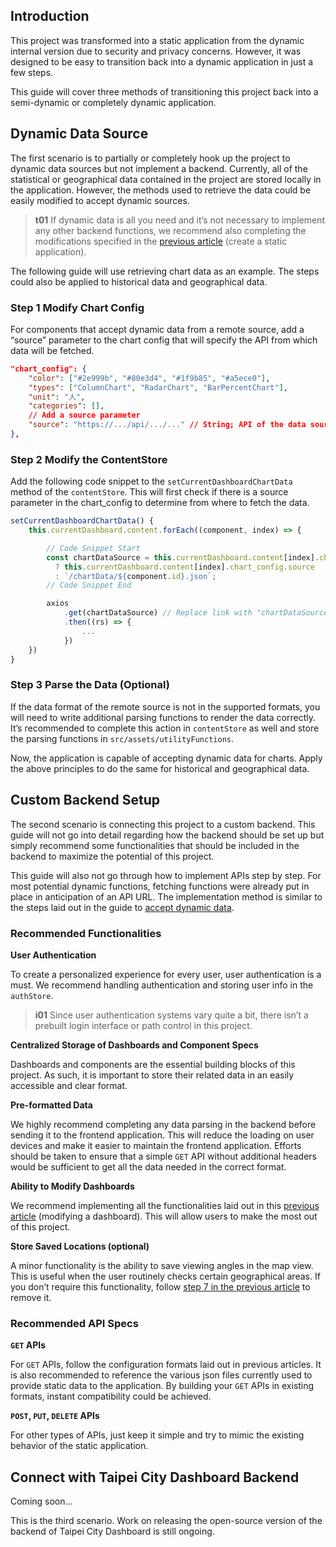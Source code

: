 ## Introduction
This project was transformed into a static application from the dynamic internal version due to security and privacy concerns. However, it was designed to be easy to transition back into a dynamic application in just a few steps. 

This guide will cover three methods of transitioning this project back into a semi-dynamic or completely dynamic application.

## Dynamic Data Source
The first scenario is to partially or completely hook up the project to dynamic data sources but not implement a backend. Currently, all of the statistical or geographical data contained in the project are stored locally in the application. However, the methods used to retrieve the data could be easily modified to accept dynamic sources.

>**t01** 
>If dynamic data is all you need and it’s not necessary to implement any other backend functions, we recommend also completing the modifications specified in the [previous article](/front-end/create-a-static-application) (create a static application).

The following guide will use retrieving chart data as an example. The steps could also be applied to historical data and geographical data.

### Step 1 Modify Chart Config
For components that accept dynamic data from a remote source, add a “source” parameter to the chart config that will specify the API from which data will be fetched.

```json
"chart_config": {
    "color": ["#2e999b", "#80e3d4", "#1f9b85", "#a5ece0"],
    "types": ["ColumnChart", "RadarChart", "BarPercentChart"],
    "unit": "人",
    "categories": [],
    // Add a source parameter
    "source": "https://.../api/.../..." // String; API of the data source
},
```

### Step 2 Modify the ContentStore
Add the following code snippet to the `setCurrentDashboardChartData` method of the `contentStore`. This will first check if there is a source parameter in the chart_config to determine from where to fetch the data.

```js
setCurrentDashboardChartData() {
    this.currentDashboard.content.forEach((component, index) => {

        // Code Snippet Start
        const chartDataSource = this.currentDashboard.content[index].chart_config.source
          ? this.currentDashboard.content[index].chart_config.source
          : `/chartData/${component.id}.json`;
        // Code Snippet End

        axios
            .get(chartDataSource) // Replace link with "chartDataSource"
            .then((rs) => {
                ...
            })
    })
}
```

### Step 3 Parse the Data (Optional)
If the data format of the remote source is not in the supported formats, you will need to write additional parsing functions to render the data correctly. It’s recommended to complete this action in `contentStore` as well and store the parsing functions in `src/assets/utilityFunctions`.

Now, the application is capable of accepting dynamic data for charts. Apply the above principles to do the same for historical and geographical data.

## Custom Backend Setup
The second scenario is connecting this project to a custom backend. This guide will not go into detail regarding how the backend should be set up but simply recommend some functionalities that should be included in the backend to maximize the potential of this project. 

This guide will also not go through how to implement APIs step by step. For most potential dynamic functions, fetching functions were already put in place in anticipation of an API URL. The implementation method is similar to the steps laid out in the guide to [accept dynamic data](/front-end/create-a-dynamic-application#dynamic-data-source).

### Recommended Functionalities
**User Authentication**

To create a personalized experience for every user, user authentication is a must. We recommend handling authentication and storing user info in the `authStore`. 

>**i01** 
>Since user authentication systems vary quite a bit, there isn’t a prebuilt login interface or path control in this project. 

**Centralized Storage of Dashboards and Component Specs**

Dashboards and components are the essential building blocks of this project. As such, it is important to store their related data in an easily accessible and clear format.

**Pre-formatted Data**

We highly recommend completing any data parsing in the backend before sending it to the frontend application. This will reduce the loading on user devices and make it easier to maintain the frontend application. Efforts should be taken to ensure that a simple `GET` API without additional headers would be sufficient to get all the data needed in the correct format.

**Ability to Modify Dashboards**

We recommend implementing all the functionalities laid out in this [previous article](/front-end/modifying-a-dashboard) (modifying a dashboard). This will allow users to make the most out of this project.

**Store Saved Locations (optional)**

A minor functionality is the ability to save viewing angles in the map view. This is useful when the user routinely checks certain geographical areas. If you don’t require this functionality, follow [step 7 in the previous article](/front-end/create-a-static-application#step-7-mapcontainer.vue) to remove it.

### Recommended API Specs
**`GET` APIs**

For `GET` APIs, follow the configuration formats laid out in previous articles. It is also recommended to reference the various json files currently used to provide static data to the application. By building your `GET` APIs in existing formats, instant compatibility could be achieved.

**`POST`, `PUT`, `DELETE` APIs**

For other types of APIs, just keep it simple and try to mimic the existing behavior of the static application.

## Connect with Taipei City Dashboard Backend
Coming soon...

This is the third scenario. Work on releasing the open-source version of the backend of Taipei City Dashboard is still ongoing.